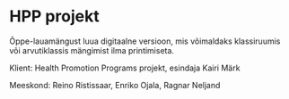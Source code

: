 # HPP projekt
Õppe-lauamängust luua digitaalne versioon, mis võimaldaks klassiruumis või arvutiklassis mängimist ilma printimiseta.

Klient: Health Promotion Programs projekt, esindaja Kairi Märk

Meeskond: Reino Ristissaar, Enriko Ojala, Ragnar Neljand

